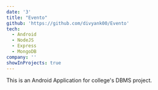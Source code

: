 ```yaml
---
date: '3'
title: "Evento"
github: 'https://github.com/divyank00/Evento'
tech:
  - Android
  - NodeJS
  - Express
  - MongoDB
company: ''
showInProjects: true
---
```


This is an Android Application for college's DBMS project.
